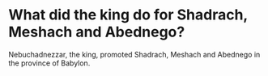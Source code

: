 # What did the king do for Shadrach, Meshach and Abednego?

Nebuchadnezzar, the king, promoted Shadrach, Meshach and Abednego in the province of Babylon.
